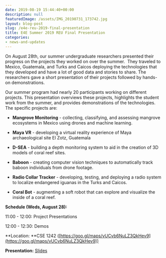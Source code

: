```yaml
---
date: 2019-08-19 15:44:40+00:00
description: null
featuredImage: /assets/IMG_20190731_173742.jpg
layout: blog-post
slug: /e4e-reu-2019-final-presentation
title: E4E Summer 2019 REU Final Presentation
categories:
- news-and-updates
---
```


On August 28th, our summer undergraduate researchers presented their progress on the projects they worked on over the summer.  They traveled to Mexico, Guatemala, and Turks and Caicos deploying the technologies that they developed and have a lot of good data and stories to share. The researchers gave a short presentation of their projects followed by hands-on demonstrations. 

Our summer program had nearly 20 participants working on different projects. This presentation overviews these projects, highlights the student work from the summer, and provides demonstrations of the technologies. The specific projects are:  



 	
  * **Mangrove Monitoring** - collecting, classifying, and assessing mangrove ecosystems in Mexico using drones and machine learning. 

 	
  * **Maya VR** - developing a virtual reality experience of Maya archaeological site El Zotz, Guatemala

 	
  * **D-SEA** - building a depth monitoring system to aid in the creation of 3D models of coral reef sites.

 	
  * **Baboon** - creating computer vision techniques to automatically track baboon individuals from drone footage.

 	
  * **Radio Collar Tracker** - developing, testing, and deploying a radio system to localize endangered iguanas in the Turks and Caicos. 

 	
  * **Coral Bot** - augmenting a soft robot that can explore and visualize the inside of a coral reef.


**Schedule (Weds, August 28):**

11:00 - 12:00: Project Presentations

12:00 - 12:30: Demos

**Location: **CSE 1242 ([https://goo.gl/maps/vUCvb6NuLZ3QkHev9](https://goo.gl/maps/vUCvb6NuLZ3QkHev9))

**Presentation:** [Slides](https://docs.google.com/presentation/d/16IRXAvVATnhi6VliVaiazFm-Qb-JAyPtN_WVCFj1rOY/edit?usp=sharing)
